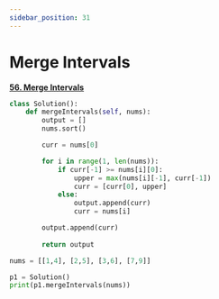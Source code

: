 ```yaml
---
sidebar_position: 31
---
```


# Merge Intervals

**[56. Merge Intervals](https://leetcode.com/problems/merge-intervals/)**

```python title="Output: [[1, 6], [7, 9]]"
class Solution():
    def mergeIntervals(self, nums):
        output = []
        nums.sort()

        curr = nums[0]

        for i in range(1, len(nums)):
            if curr[-1] >= nums[i][0]:
                upper = max(nums[i][-1], curr[-1])
                curr = [curr[0], upper]
            else:
                output.append(curr)
                curr = nums[i]

        output.append(curr)
        
        return output

nums = [[1,4], [2,5], [3,6], [7,9]]

p1 = Solution()
print(p1.mergeIntervals(nums))
```